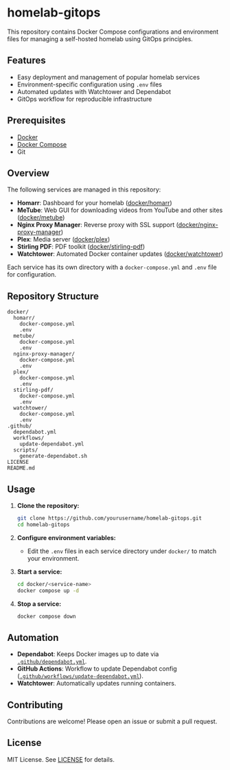 # homelab-gitops

This repository contains Docker Compose configurations and environment files for managing a self-hosted homelab using GitOps principles.

## Features

- Easy deployment and management of popular homelab services
- Environment-specific configuration using `.env` files
- Automated updates with Watchtower and Dependabot
- GitOps workflow for reproducible infrastructure

## Prerequisites

- [Docker](https://docs.docker.com/get-docker/)
- [Docker Compose](https://docs.docker.com/compose/)
- Git

## Overview

The following services are managed in this repository:

- **Homarr**: Dashboard for your homelab ([docker/homarr](docker/homarr))
- **MeTube**: Web GUI for downloading videos from YouTube and other sites ([docker/metube](docker/metube))
- **Nginx Proxy Manager**: Reverse proxy with SSL support ([docker/nginx-proxy-manager](docker/nginx-proxy-manager))
- **Plex**: Media server ([docker/plex](docker/plex))
- **Stirling PDF**: PDF toolkit ([docker/stirling-pdf](docker/stirling-pdf))
- **Watchtower**: Automated Docker container updates ([docker/watchtower](docker/watchtower))

Each service has its own directory with a `docker-compose.yml` and `.env` file for configuration.

## Repository Structure

```
docker/
  homarr/
    docker-compose.yml
    .env
  metube/
    docker-compose.yml
    .env
  nginx-proxy-manager/
    docker-compose.yml
    .env
  plex/
    docker-compose.yml
    .env
  stirling-pdf/
    docker-compose.yml
    .env
  watchtower/
    docker-compose.yml
    .env
.github/
  dependabot.yml
  workflows/
    update-dependabot.yml
  scripts/
    generate-dependabot.sh
LICENSE
README.md
```

## Usage

1. **Clone the repository:**
   ```sh
   git clone https://github.com/yourusername/homelab-gitops.git
   cd homelab-gitops
   ```

2. **Configure environment variables:**
   - Edit the `.env` files in each service directory under `docker/` to match your environment.

3. **Start a service:**
   ```sh
   cd docker/<service-name>
   docker compose up -d
   ```

4. **Stop a service:**
   ```sh
   docker compose down
   ```

## Automation

- **Dependabot**: Keeps Docker images up to date via [`.github/dependabot.yml`](.github/dependabot.yml).
- **GitHub Actions**: Workflow to update Dependabot config ([`.github/workflows/update-dependabot.yml`](.github/workflows/update-dependabot.yml)).
- **Watchtower**: Automatically updates running containers.

## Contributing

Contributions are welcome! Please open an issue or submit a pull request.

## License

MIT License. See [LICENSE](LICENSE) for details.
